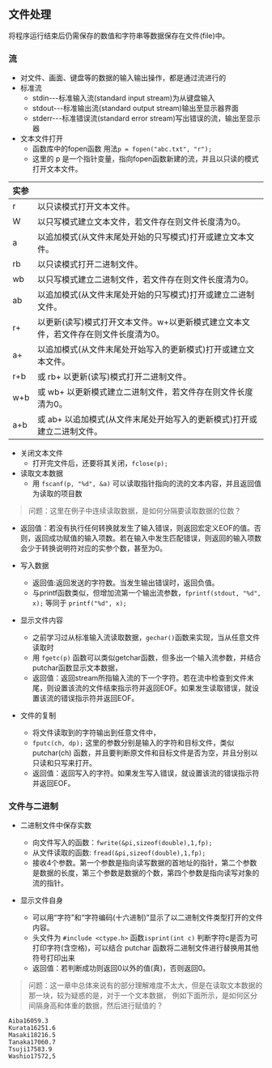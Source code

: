 
## 文件处理
将程序运行结束后仍需保存的数值和字符串等数据保存在文件(file)中。
### 流
- 对文件、画面、键盘等的数据的输入输出操作，都是通过流进行的
- 标准流
   - stdin---标准输入流(standard input stream)为从键盘输入
   - stdout---标准输出流(standard output stream)输出至显示器界面
   - stderr---标准错误流(standard error stream)写出错误的流，输出至显示器
- 文本文件打开
   - 函数库中的fopen函数 用法`p = fopen("abc.txt", "r");`
   - 这里的 p 是一个指针变量，指向fopen函数新建的流，并且以只读的模式打开文本文件。

|实参||
|:--|:--|
|r| 以只读模式打开文本文件。|
|W| 以只写模式建立文本文件，若文件存在则文件长度清为0。|
|a| 以追加模式(从文件末尾处开始的只写模式)打开或建立文本文件。|
|rb| 以只读模式打开二进制文件。|
|wb |以只写模式建立二进制文件，若文件存在则文件长度清为0。|
|ab |以追加模式(从文件末尾处开始的只写模式)打开或建立二进制文件。|
|r+ |以更新(读写)模式打开文本文件。w+以更新模式建立文本文件，若文件存在则文件长度清为0。|
|a+ |以追加模式(从文件末尾处开始写入的更新模式)打开或建立文本文件。|
|r+b |或 rb+ 以更新(读写)模式打开二进制文件。|
|w+b |或 wb+ 以更新模式建立二进制文件，若文件存在则文件长度清为0。|
|a+b |或 ab+ 以追加模式(从文件末尾处开始写入的更新模式)打开或建立二进制文件。|

- 关闭文本文件
   - 打开完文件后，还要将其关闭，`fclose(p);` 
- 读取文本数据
   - 用 `fscanf(p, "%d", &a)` 可以读取指针指向的流的文本内容，并且返回值为读取的项目数
> 问题：这里在例子中连续读取数据，是如何分隔要读取数据的位数？
   - 返回值：若没有执行任何转换就发生了输入错误，则返回宏定义EOF的值。否则，返回成功赋值的输入项数。若在输入中发生匹配错误，则返回的输入项数会少于转换说明符对应的实参个数，甚至为0。

- 写入数据
   - 返回值:返回发送的字符数。当发生输出错误时，返回负值。
   - 与printf函数类似，但增加流第一个输出流参数，`fprintf(stdout, "%d", x);` 等同于 `printf("%d", x);`

- 显示文件内容
   - 之前学习过从标准输入流读取数据，`gechar()`函数来实现，当从任意文件读取时
   - 用 `fgetc(p)` 函数可以类似getchar函数，但多出一个输入流参数，并结合 putchar函数显示文本数据，
   - 返回值：返回stream所指输入流的下一个字符。若在流中检查到文件末尾，则设置该流的文件结束指示符并返回EOF。如果发生读取错误，就设置该流的错误指示符并返回EOF。

- 文件的复制
   - 将文件读取到的字符输出到任意文件中，
   - `fputc(ch, dp);` 这里的参数分别是输入的字符和目标文件，类似 putchar(ch) 函数，并且要判断原文件和目标文件是否为空，并且分别以只读和只写来打开。
   - 返回值：返回写入的字符。如果发生写入错误，就设置该流的错误指示符并返回EOF。

### 文件与二进制
- 二进制文件中保存实数
   - 向文件写入的函数：`fwrite(&pi,sizeof(double),1,fp);` 
   - 从文件读取的函数: `fread(&pi,sizeof(double),1,fp);` 
   - 接收4个参数。第一个参数是指向读写数据的首地址的指针，第二个参数是数据的长度，第三个参数是数据的个数，第四个参数是指向读写对象的流的指针。

- 显示文件自身
   - 可以用“字符”和“字符编码(十六进制)”显示了以二进制文件类型打开的文件内容。
   - 头文件为 `#include <ctype.h>` 函数`isprint(int c)` 判断字符c是否为可打印字符(含空格)，可以结合 putchar 函数将二进制文件进行替换用其他符号打印出来
   - 返回值：若判断成功则返回0以外的值(真)，否则返回0。

> 问题：这一章中总体来说有的部分理解难度不太大，但是在读取文本数据的那一块，较为疑惑的是，对于一个文本数据，
> 例如下面所示，是如何区分间隔身高和体重的数据，然后进行赋值的？
```
Aiba16059.3
Kurata16251.6
Masaki18216.5
Tanaka17060.7
Tsuji17583.9
Washio17572,5
```




